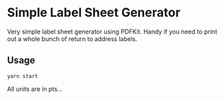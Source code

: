 # Simple Label Sheet Generator
Very simple label sheet generator using PDFKit. Handy if you need to print out a whole bunch of return to address labels.

## Usage

```
yarn start
```

All units are in pts...